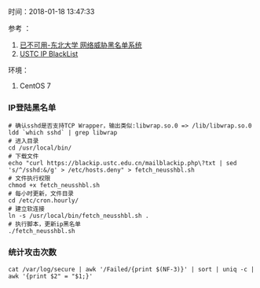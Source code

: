 时间：2018-01-18 13:47:33 

参考 ： 

1. [已不可用-东北大学 网络威胁黑名单系统](http://antivirus.neu.edu.cn/scan/ssh.php)
1. [USTC IP BlackList](https://blackip.ustc.edu.cn/search.php)

环境：

1. CentOS 7 

### IP登陆黑名单 

```shell
# 确认sshd是否支持TCP Wrapper，输出类似:libwrap.so.0 => /lib/libwrap.so.0
ldd `which sshd` | grep libwrap
# 进入目录
cd /usr/local/bin/
# 下载文件
echo "curl https://blackip.ustc.edu.cn/mailblackip.php\?txt | sed 's/^/sshd:&/g' > /etc/hosts.deny" > fetch_neusshbl.sh
# 文件执行权限
chmod +x fetch_neusshbl.sh
# 每小时更新，文件目录
cd /etc/cron.hourly/
# 建立软连接 
ln -s /usr/local/bin/fetch_neusshbl.sh .
# 执行脚本，更新ip黑名单
./fetch_neusshbl.sh
```

### 统计攻击次数 

```shell
cat /var/log/secure | awk '/Failed/{print $(NF-3)}' | sort | uniq -c | awk '{print $2" = "$1;}'
```
